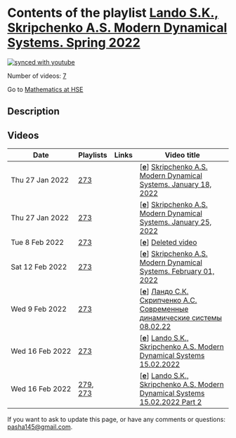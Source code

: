 # Contents of the playlist [Lando S.K., Skripchenko A.S. Modern Dynamical Systems. Spring 2022](https://www.youtube.com/playlist?list=PLq3E5oubNNoCQ07H5dAKbzn8nn2RiVy3l)

[![synced with youtube](https://img.shields.io/github/last-commit/mathphysschool/mathphysschool.github.io/autoupdate1?label=synced%20with%20youtube)](https://github.com/mathphysschool/mathphysschool.github.io/commits/autoupdate1)

Number of videos: [7](#videos)

Go to [Mathematics at HSE](../README.md)

## Description



## Videos

|Date|Playlists|Links|Video title|
|---|---|---|---|
| Thu&nbsp;27&nbsp;Jan&nbsp;2022 | [273](../playlists/273 "Lando S.K., Skripchenko A.S. Modern Dynamical Systems. Spring 2022") |  | [[**e**](https://studio.youtube.com/video/GYXkiuuiH9s/edit "Edit")] [Skripchenko A.S. Modern Dynamical Systems. January 18, 2022](https://www.youtube.com/watch?v=GYXkiuuiH9s&list=PLq3E5oubNNoCQ07H5dAKbzn8nn2RiVy3l) |
| Thu&nbsp;27&nbsp;Jan&nbsp;2022 | [273](../playlists/273 "Lando S.K., Skripchenko A.S. Modern Dynamical Systems. Spring 2022") |  | [[**e**](https://studio.youtube.com/video/uMrb_PN_jNg/edit "Edit")] [Skripchenko A.S. Modern Dynamical Systems. January 25, 2022](https://www.youtube.com/watch?v=uMrb_PN_jNg&list=PLq3E5oubNNoCQ07H5dAKbzn8nn2RiVy3l) |
| Tue&nbsp;8&nbsp;Feb&nbsp;2022 | [273](../playlists/273 "Lando S.K., Skripchenko A.S. Modern Dynamical Systems. Spring 2022") |  | [[**e**](https://studio.youtube.com/video/O9ajbfuXclk/edit "Edit")] [Deleted video](https://www.youtube.com/watch?v=O9ajbfuXclk&list=PLq3E5oubNNoCQ07H5dAKbzn8nn2RiVy3l "This video is unavailable.") |
| Sat&nbsp;12&nbsp;Feb&nbsp;2022 | [273](../playlists/273 "Lando S.K., Skripchenko A.S. Modern Dynamical Systems. Spring 2022") |  | [[**e**](https://studio.youtube.com/video/1gd640H46JY/edit "Edit")] [Skripchenko A.S. Modern Dynamical Systems. February 01, 2022](https://www.youtube.com/watch?v=1gd640H46JY&list=PLq3E5oubNNoCQ07H5dAKbzn8nn2RiVy3l) |
| Wed&nbsp;9&nbsp;Feb&nbsp;2022 | [273](../playlists/273 "Lando S.K., Skripchenko A.S. Modern Dynamical Systems. Spring 2022") |  | [[**e**](https://studio.youtube.com/video/9sWapv1jtUo/edit "Edit")] [Ландо С.К. Скрипченко А.С. Современные динамические системы 08.02.22](https://www.youtube.com/watch?v=9sWapv1jtUo&list=PLq3E5oubNNoCQ07H5dAKbzn8nn2RiVy3l) |
| Wed&nbsp;16&nbsp;Feb&nbsp;2022 | [273](../playlists/273 "Lando S.K., Skripchenko A.S. Modern Dynamical Systems. Spring 2022") |  | [[**e**](https://studio.youtube.com/video/4JXetBfnimc/edit "Edit")] [Lando S.K., Skripchenko A.S. Modern Dynamical Systems  15.02.2022](https://www.youtube.com/watch?v=4JXetBfnimc&list=PLq3E5oubNNoCQ07H5dAKbzn8nn2RiVy3l) |
| Wed&nbsp;16&nbsp;Feb&nbsp;2022 | [279](../playlists/279 "Ландо С.К. Скрипченко А.С. Современные динамические системы 2022"), [273](../playlists/273 "Lando S.K., Skripchenko A.S. Modern Dynamical Systems. Spring 2022") |  | [[**e**](https://studio.youtube.com/video/fxQErZPpfSU/edit "Edit")] [Lando S.K., Skripchenko A.S. Modern Dynamical Systems 15.02.2022 Part 2](https://www.youtube.com/watch?v=fxQErZPpfSU&list=PLq3E5oubNNoCQ07H5dAKbzn8nn2RiVy3l) |


 If you want to ask to update this page, or have any comments or questions: <pasha145@gmail.com>.
